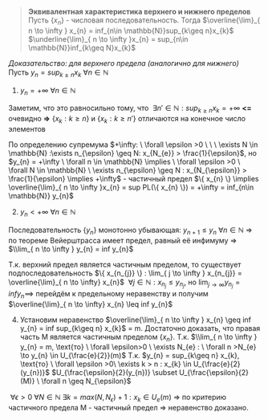 >**Эквивалентная характеристика верхнего и нижнего пределов**
>Пусть $\{ x_{n} \}$ - числовая последовательность. Тогда
>$\overline{\lim}_{ n \to \infty } x_{n} = inf_{n\in \mathbb{N}}sup_{k\geq n}x_{k}$
>$\underline{\lim}_{ n \to \infty }x_{n} = sup_{n\in \mathbb{N}}inf_{k\geq N}x_{k}$

*Доказательство: для верхнего предела (аналогично для нижнего)*
Пусть $y_{n} = sup_{k\geq n}x_{k}\ \forall n \in \mathbb{N}$

1. $y_{n} = +\infty \ \forall n \in \mathbb{N}$

Заметим, что это равносильно тому, что $\ \exists n' \in \mathbb{N}: sup_{k\geq n} x_{k} = +\infty$
**<=** очевидно
**=>** $\{x_{k}: k\geq n\}$ и $\{ x_{k}: k\geq n' \}$  отличаются на конечное число элементов

По определению супремума $+\infty: \ \forall \epsilon >0 \ \ \ \exists N \in \mathbb{N} :\exists n_{\epsilon} \geq N: x_{N_{e}} > \frac{1}{\epsilon}$, но $y_{n} = +\infty \ \forall n \in \mathbb{N} \implies \ \forall \epsilon >0 \ \forall  N \in \mathbb{N} \ \exists n_{\epsilon} \geq N : x_{N_{\epsilon}} > \frac{1}{\epsilon} \implies +\infty$ - частичный предел $\{ x_{n} \} \implies \overline{\lim}_{ n \to \infty }x_{n} = sup PL(\{ x_{n} \}) = +\infty = inf_{n\in \mathbb{N}} y_{n}$

2. $y_{n} < +\infty \ \forall n \in \mathbb{N}$

Последовательность $\{ y_{n} \}$ монотонно убывающая: $y_{n+1} \leq y_{n} \ \forall n \in \mathbb{N}$
=> по теореме Вейерштрасса имеет предел, равный её инфимуму => $\\lim_{ n \to \infty } y_{n} = inf y_{n}$

Т.к. верхний предел является частичным пределом, то существует подпоследовательность $\{ x_{n_{j}} \} : \lim_{ j \to \infty } x_{n_{j}} = \overline{\lim}_{ n \to \infty} x_{n}$
$\ \forall j \in \mathbb{N} : x_{n_{j}} \leq y_{n_{j}}$, но $\lim_{ j \to \infty } y_{n_{j}} = inf y_{n} \implies$ перейдём к предельному неравенству и получим $\overline{\lim}_{ n \to \infty} x_{n} \leq inf y_{n}$

4. Установим неравенство $\overline{\lim}_{ n \to \infty } x_{n} \geq inf y_{n} = inf sup_{k\geq n} x_{k}$ = m. Достаточно доказать, что правая часть M является частичным пределом $\{ x_{n} \}$.
Т.к. $\\lim_{ n \to \infty } y_{n} = m, \text{то} \ \forall \epsilon>0 \ \exists N_{e} : \ \forall n >N_{e} \to y_{n} \in U_{\frac{e}{2}}(m)$
Т.к. $y_{n} = sup_{k\geq n} x_{k}, \text{то} \ \forall \epsilon >0\ \exists k > n : x_{k} \in U_{\frac{e}{2}(y_{n})}$
$U_{\frac{\epsilon}{2}(y_{n})} \subset U_{\frac{\epsilon}{2}(M)} \ \forall n \geq N_{\epsilon}$ 

$\ \forall \epsilon > 0 \ \forall N \in \mathbb{N} \ \exists k = max(N, N_{\epsilon}) + 1 : x_{k} \in U_{e}(m)$ => по критерию частичного предела M - частичный предел => неравенство доказано.

